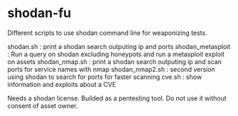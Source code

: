 # shodan-fu
Different scripts to use shodan command line for weaponizing tests.

shodan.sh : print a shodan search outputing ip and ports
shodan_metasploit : Run a query on shodan excluding honeypots and run a metasploit exploit on assets
shodan_nmap.sh : print a shodan search outputing ip and scan ports for service names with nmap
shodan_nmap2.sh : second version using shodan to search for ports for faster scanning
cve.sh : show information and exploits about a CVE

Needs a shodan license. Builded as a pentesting tool. Do not use it without consent of asset owner.
